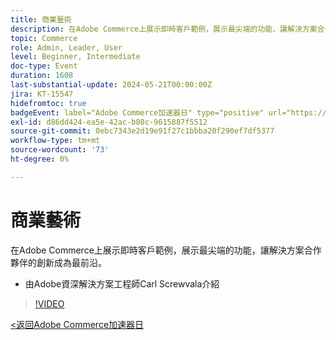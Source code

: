 ```yaml
---
title: 商業藝術
description: 在Adobe Commerce上展示即時客戶範例，展示最尖端的功能，讓解決方案合作夥伴的創新成為最前沿。
topic: Commerce
role: Admin, Leader, User
level: Beginner, Intermediate
doc-type: Event
duration: 1608
last-substantial-update: 2024-05-21T00:00:00Z
jira: KT-15547
hidefromtoc: true
badgeEvent: label="Adobe Commerce加速器日" type="positive" url="https://experienceleague.adobe.com/zh-hant/docs/events/apac-commerce-recordings/2024/overview"
exl-id: d86dd424-ea5e-42ac-b80c-9615887f5512
source-git-commit: 0ebc7343e2d19e91f27c1bbba20f290ef7df5377
workflow-type: tm+mt
source-wordcount: '73'
ht-degree: 0%

---
```


# 商業藝術

在Adobe Commerce上展示即時客戶範例，展示最尖端的功能，讓解決方案合作夥伴的創新成為最前沿。

+ 由Adobe資深解決方案工程師Carl Screwvala介紹

>[!VIDEO](https://video.tv.adobe.com/v/3455499/?learn=on&captions=chi_hant)

[&lt;返回Adobe Commerce加速器日](./overview.md)
